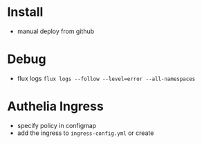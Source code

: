 # Install

* manual deploy from github

# Debug

* flux logs `flux logs --follow --level=error --all-namespaces`

# Authelia Ingress

* specify policy in configmap
* add the ingress to `ingress-config.yml` or create 